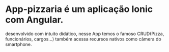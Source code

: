 # App-pizzaria é um aplicação Ionic com Angular. 

desenvolvido com intuito didático, nesse App temos o famoso CRUD(Pizza, funcionários, cargos...) 
também acessa recursos nativos como câmera do smartphone.
